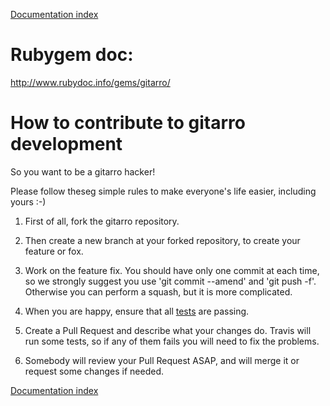 [Documentation index](../README.md#documentation)

# Rubygem doc:
http://www.rubydoc.info/gems/gitarro/


# How to contribute to gitarro development

So you want to be a gitarro hacker!

Please follow theseg simple rules to make everyone's life easier, including yours :-)

1. First of all, fork the gitarro repository.

2. Then create a new branch at your forked repository, to create your feature or fox.

3. Work on the feature fix. You should have only one commit at each time, so we strongly suggest you use 'git commit --amend' and 'git push -f'. Otherwise you can perform a squash, but it is more complicated.

4. When you are happy, ensure that all [tests](TESTS.md) are passing.

5. Create a Pull Request and describe what your changes do. Travis will run some tests, so if any of them fails you will need to fix the problems.

6. Somebody will review your Pull Request ASAP, and will merge it or request some changes if needed.



[Documentation index](../README.md#documentation)
